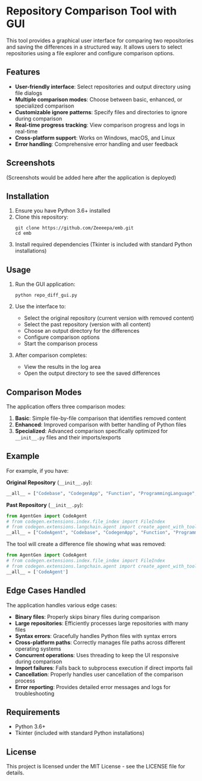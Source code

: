 # Repository Comparison Tool with GUI

This tool provides a graphical user interface for comparing two repositories and saving the differences in a structured way. It allows users to select repositories using a file explorer and configure comparison options.

## Features

- **User-friendly interface**: Select repositories and output directory using file dialogs
- **Multiple comparison modes**: Choose between basic, enhanced, or specialized comparison
- **Customizable ignore patterns**: Specify files and directories to ignore during comparison
- **Real-time progress tracking**: View comparison progress and logs in real-time
- **Cross-platform support**: Works on Windows, macOS, and Linux
- **Error handling**: Comprehensive error handling and user feedback

## Screenshots

(Screenshots would be added here after the application is deployed)

## Installation

1. Ensure you have Python 3.6+ installed
2. Clone this repository:
   ```
   git clone https://github.com/Zeeeepa/emb.git
   cd emb
   ```
3. Install required dependencies (Tkinter is included with standard Python installations)

## Usage

1. Run the GUI application:
   ```
   python repo_diff_gui.py
   ```

2. Use the interface to:
   - Select the original repository (current version with removed content)
   - Select the past repository (version with all content)
   - Choose an output directory for the differences
   - Configure comparison options
   - Start the comparison process

3. After comparison completes:
   - View the results in the log area
   - Open the output directory to see the saved differences

## Comparison Modes

The application offers three comparison modes:

1. **Basic**: Simple file-by-file comparison that identifies removed content
2. **Enhanced**: Improved comparison with better handling of Python files
3. **Specialized**: Advanced comparison specifically optimized for `__init__.py` files and their imports/exports

## Example

For example, if you have:

**Original Repository** (`__init__.py`):
```python
__all__ = ["Codebase", "CodegenApp", "Function", "ProgrammingLanguage", "function"]
```

**Past Repository** (`__init__.py`):
```python
from AgentGen import CodeAgent
# from codegen.extensions.index.file_index import FileIndex
# from codegen.extensions.langchain.agent import create_agent_with_tools, create_codebase_agent
__all__ = ["CodeAgent", "Codebase", "CodegenApp", "Function", "ProgrammingLanguage", "function"]
```

The tool will create a difference file showing what was removed:
```python
from AgentGen import CodeAgent
# from codegen.extensions.index.file_index import FileIndex
# from codegen.extensions.langchain.agent import create_agent_with_tools, create_codebase_agent
__all__ = ['CodeAgent']
```

## Edge Cases Handled

The application handles various edge cases:

- **Binary files**: Properly skips binary files during comparison
- **Large repositories**: Efficiently processes large repositories with many files
- **Syntax errors**: Gracefully handles Python files with syntax errors
- **Cross-platform paths**: Correctly manages file paths across different operating systems
- **Concurrent operations**: Uses threading to keep the UI responsive during comparison
- **Import failures**: Falls back to subprocess execution if direct imports fail
- **Cancellation**: Properly handles user cancellation of the comparison process
- **Error reporting**: Provides detailed error messages and logs for troubleshooting

## Requirements

- Python 3.6+
- Tkinter (included with standard Python installations)

## License

This project is licensed under the MIT License - see the LICENSE file for details.